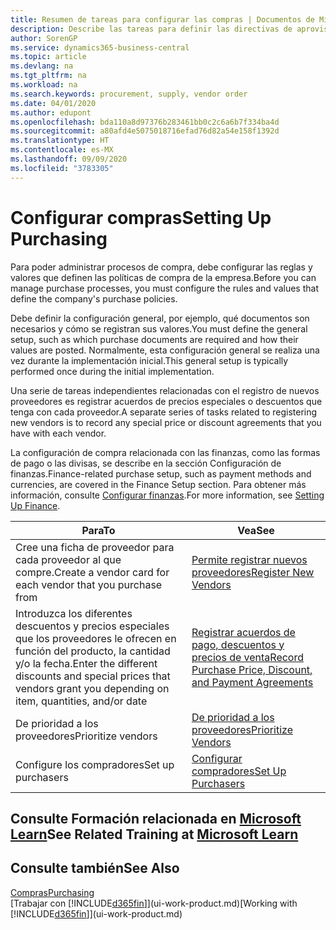 ```yaml
---
title: Resumen de tareas para configurar las compras | Documentos de Microsoft
description: Describe las tareas para definir las directivas de aprovisionamiento de su empresa y configurar sus procesos de compra.
author: SorenGP
ms.service: dynamics365-business-central
ms.topic: article
ms.devlang: na
ms.tgt_pltfrm: na
ms.workload: na
ms.search.keywords: procurement, supply, vendor order
ms.date: 04/01/2020
ms.author: edupont
ms.openlocfilehash: bda110a8d97376b283461bb0c2c6a6b7f334ba4d
ms.sourcegitcommit: a80afd4e5075018716efad76d82a54e158f1392d
ms.translationtype: HT
ms.contentlocale: es-MX
ms.lasthandoff: 09/09/2020
ms.locfileid: "3783305"
---
```

# <a name="setting-up-purchasing"></a><span data-ttu-id="2b9b1-103">Configurar compras</span><span class="sxs-lookup"><span data-stu-id="2b9b1-103">Setting Up Purchasing</span></span>
<span data-ttu-id="2b9b1-104">Para poder administrar procesos de compra, debe configurar las reglas y valores que definen las políticas de compra de la empresa.</span><span class="sxs-lookup"><span data-stu-id="2b9b1-104">Before you can manage purchase processes, you must configure the rules and values that define the company's purchase policies.</span></span>

<span data-ttu-id="2b9b1-105">Debe definir la configuración general, por ejemplo, qué documentos son necesarios y cómo se registran sus valores.</span><span class="sxs-lookup"><span data-stu-id="2b9b1-105">You must define the general setup, such as which purchase documents are required and how their values are posted.</span></span> <span data-ttu-id="2b9b1-106">Normalmente, esta configuración general se realiza una vez durante la implementación inicial.</span><span class="sxs-lookup"><span data-stu-id="2b9b1-106">This general setup is typically performed once during the initial implementation.</span></span>

<span data-ttu-id="2b9b1-107">Una serie de tareas independientes relacionadas con el registro de nuevos proveedores es registrar acuerdos de precios especiales o descuentos que tenga con cada proveedor.</span><span class="sxs-lookup"><span data-stu-id="2b9b1-107">A separate series of tasks related to registering new vendors is to record any special price or discount agreements that you have with each vendor.</span></span>

<span data-ttu-id="2b9b1-108">La configuración de compra relacionada con las finanzas, como las formas de pago o las divisas, se describe en la sección Configuración de finanzas.</span><span class="sxs-lookup"><span data-stu-id="2b9b1-108">Finance-related purchase setup, such as payment methods and currencies, are covered in the Finance Setup section.</span></span> <span data-ttu-id="2b9b1-109">Para obtener más información, consulte [Configurar finanzas](finance-setup-finance.md).</span><span class="sxs-lookup"><span data-stu-id="2b9b1-109">For more information, see [Setting Up Finance](finance-setup-finance.md).</span></span>

| <span data-ttu-id="2b9b1-110">Para</span><span class="sxs-lookup"><span data-stu-id="2b9b1-110">To</span></span> | <span data-ttu-id="2b9b1-111">Vea</span><span class="sxs-lookup"><span data-stu-id="2b9b1-111">See</span></span> |
| --- | --- |
| <span data-ttu-id="2b9b1-112">Cree una ficha de proveedor para cada proveedor al que compre.</span><span class="sxs-lookup"><span data-stu-id="2b9b1-112">Create a vendor card for each vendor that you purchase from</span></span>|[<span data-ttu-id="2b9b1-113">Permite registrar nuevos proveedores</span><span class="sxs-lookup"><span data-stu-id="2b9b1-113">Register New Vendors</span></span>](purchasing-how-register-new-vendors.md) |
| <span data-ttu-id="2b9b1-114">Introduzca los diferentes descuentos y precios especiales que los proveedores le ofrecen en función del producto, la cantidad y/o la fecha.</span><span class="sxs-lookup"><span data-stu-id="2b9b1-114">Enter the different discounts and special prices that vendors grant you depending on item, quantities, and/or date</span></span> |[<span data-ttu-id="2b9b1-115">Registrar acuerdos de pago, descuentos y precios de venta</span><span class="sxs-lookup"><span data-stu-id="2b9b1-115">Record Purchase Price, Discount, and Payment Agreements</span></span>](purchasing-how-record-purchase-price-discount-payment-agreements.md) |
| <span data-ttu-id="2b9b1-116">De prioridad a los proveedores</span><span class="sxs-lookup"><span data-stu-id="2b9b1-116">Prioritize vendors</span></span> |[<span data-ttu-id="2b9b1-117">De prioridad a los proveedores</span><span class="sxs-lookup"><span data-stu-id="2b9b1-117">Prioritize Vendors</span></span>](purchasing-how-prioritize-vendors.md) |
| <span data-ttu-id="2b9b1-118">Configure los compradores</span><span class="sxs-lookup"><span data-stu-id="2b9b1-118">Set up purchasers</span></span> |[<span data-ttu-id="2b9b1-119">Configurar compradores</span><span class="sxs-lookup"><span data-stu-id="2b9b1-119">Set Up Purchasers</span></span>](purchasing-how-setup-purchasers.md) |

## <a name="see-related-training-at-microsoft-learn"></a><span data-ttu-id="2b9b1-120">Consulte Formación relacionada en [Microsoft Learn](/learn/paths/trade-get-started-dynamics-365-business-central/)</span><span class="sxs-lookup"><span data-stu-id="2b9b1-120">See Related Training at [Microsoft Learn](/learn/paths/trade-get-started-dynamics-365-business-central/)</span></span>

## <a name="see-also"></a><span data-ttu-id="2b9b1-121">Consulte también</span><span class="sxs-lookup"><span data-stu-id="2b9b1-121">See Also</span></span>

[<span data-ttu-id="2b9b1-122">Compras</span><span class="sxs-lookup"><span data-stu-id="2b9b1-122">Purchasing</span></span>](purchasing-manage-purchasing.md)  
<span data-ttu-id="2b9b1-123">[Trabajar con [!INCLUDE[d365fin](includes/d365fin_md.md)]](ui-work-product.md)</span><span class="sxs-lookup"><span data-stu-id="2b9b1-123">[Working with [!INCLUDE[d365fin](includes/d365fin_md.md)]](ui-work-product.md)</span></span>
